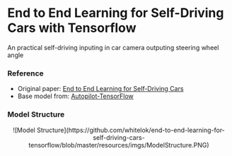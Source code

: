 # End to End Learning for Self-Driving Cars with Tensorflow
An practical self-driving inputing in car camera outputing steering wheel angle

### Reference

 - Original paper: [End to End Learning for Self-Driving Cars](https://arxiv.org/pdf/1604.07316.pdf)
 - Base model from: [Autopilot-TensorFlow](https://github.com/SullyChen/Autopilot-TensorFlow)


### Model Structure

<div align="center">
![Model Structure](https://github.com/whitelok/end-to-end-learning-for-self-driving-cars-tensorflow/blob/master/resources/imgs/ModelStructure.PNG)
</div>
